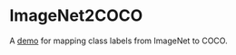 # ImageNet2COCO
A [demo](https://github.com/howardyclo/ImageNet2COCO/blob/master/demo.ipynb) for mapping class labels from ImageNet to COCO.
